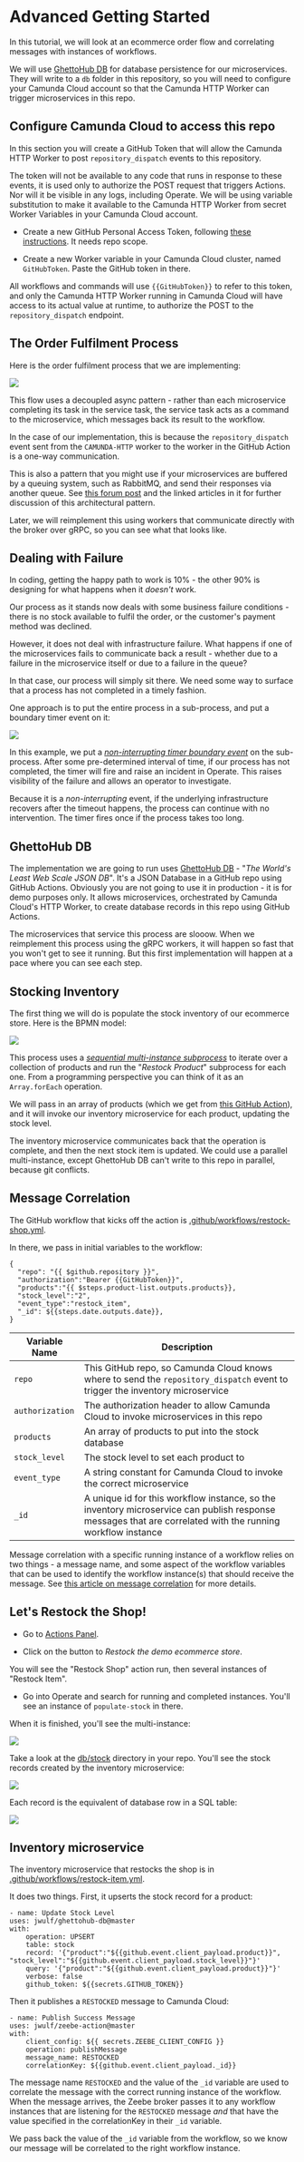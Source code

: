 # Advanced Getting Started

In this tutorial, we will look at an ecommerce order flow and correlating messages with instances of workflows.

We will use [GhettoHub DB](https://github.com/jwulf/ghettohub-db) for database persistence for our microservices. They will write to a `db` folder in this repository, so you will need to configure your Camunda Cloud account so that the Camunda HTTP Worker can trigger microservices in this repo.

## Configure Camunda Cloud to access this repo

In this section you will create a GitHub Token that will allow the Camunda HTTP Worker to post `repository_dispatch` events to this repository. 

The token will not be available to any code that runs in response to these events, it is used only to authorize the POST request that triggers Actions. Nor will it be visible in any logs, including Operate. We will be using variable substitution to make it available to the Camunda HTTP Worker from secret Worker Variables in your Camunda Cloud account.

* Create a new GitHub Personal Access Token, following [these instructions](https://help.github.com/en/github/authenticating-to-github/creating-a-personal-access-token-for-the-command-line). It needs repo scope.

* Create a new Worker variable in your Camunda Cloud cluster, named `GitHubToken`. Paste the GitHub token in there.

All workflows and commands will use `{{GitHubToken}}` to refer to this token, and only the Camunda HTTP Worker running in Camunda Cloud will have access to its actual value at runtime, to authorize the POST to the `repository_dispatch` endpoint.

## The Order Fulfilment Process

Here is the order fulfilment process that we are implementing:

[![](img/order-fulfilment-1.png)](img/order-fulfilment-1.png)

This flow uses a decoupled async pattern - rather than each microservice completing its task in the service task, the service task acts as a command to the microservice, which messages back its result to the workflow.

In the case of our implementation, this is because the `repository_dispatch` event sent from the `CAMUNDA-HTTP` worker to the worker in the GitHub Action is a one-way communication.

This is also a pattern that you might use if your microservices are buffered by a queuing system, such as RabbitMQ, and send their responses via another queue. See [this forum post](https://forum.zeebe.io/t/how-do-i-structure-a-system-with-zeebe-and-rabbitmq/1021) and the linked articles in it for further discussion of this architectural pattern.

Later, we will reimplement this using workers that communicate directly with the broker over gRPC, so you can see what that looks like.

## Dealing with Failure

In coding, getting the happy path to work is 10% - the other 90% is designing for what happens when it _doesn't_ work.

Our process as it stands now deals with some business failure conditions - there is no stock available to fulfil the order, or the customer's payment method was declined.

However, it does not deal with infrastructure failure. What happens if one of the microservices fails to communicate back a result - whether due to a failure in the microservice itself or due to a failure in the queue?

In that case, our process will simply sit there. We need some way to surface that a process has not completed in a timely fashion.

One approach is to put the entire process in a sub-process, and put a boundary timer event on it: 

[![](img/order-fulfilment-1a.png)](img/order-fulfilment-1a.png)

In this example, we put a [_non-interrupting timer boundary event_](https://docs.zeebe.io/bpmn-workflows/timer-events/timer-events.html#timer-boundary-events) on the sub-process. After some pre-determined interval of time, if our process has not completed, the timer will fire and raise an incident in Operate. This raises visibility of the failure and allows an operator to investigate.

Because it is a _non-interrupting_ event, if the underlying infrastructure recovers after the timeout happens, the process can continue with no intervention. The timer fires once if the process takes too long. 

## GhettoHub DB

The implementation we are going to run uses [GhettoHub DB](https://github.com/jwulf/ghettohub-db) - "_The World's Least Web Scale JSON DB_". It's a JSON Database in a GitHub repo using GitHub Actions. Obviously you are not going to use it in production - it is for demo purposes only. It allows microservices, orchestrated by Camunda Cloud's HTTP Worker, to create database records in this repo using GitHub Actions.

The microservices that service this process are slooow. When we reimplement this process using the gRPC workers, it will happen so fast that you won't get to see it running. But this first implementation will happen at a pace where you can see each step.

## Stocking Inventory

The first thing we will do is populate the stock inventory of our ecommerce store. Here is the BPMN model:

[![](img/restock-process.png)](img/restock-process.png)

This process uses a [_sequential multi-instance subprocess_](https://docs.zeebe.io/bpmn-workflows/multi-instance/multi-instance.html) to iterate over a collection of products and run the "_Restock Product_" subprocess for each one. From a programming perspective you can think of it as an `Array.forEach` operation.

We will pass in an array of products (which we get from [this GitHub Action](https://github.com/jwulf/camunda-cloud-demo-data-action/blob/master/src/products.ts)), and it will invoke our inventory microservice for each product, updating the stock level.

The inventory microservice communicates back that the operation is complete, and then the next stock item is updated. We could use a parallel multi-instance, except GhettoHub DB can't write to this repo in parallel, because git conflicts.

## Message Correlation

The GitHub workflow that kicks off the action is [.github/workflows/restock-shop.yml](./.github/workflows/restock-shop.yml).

In there, we pass in initial variables to the workflow:

```
{
  "repo": "{{ $github.repository }}",
  "authorization":"Bearer {{GitHubToken}}", 
  "products":"{{ $steps.product-list.outputs.products}},
  "stock_level":"2",
  "event_type":"restock_item",
  "_id": ${{steps.date.outputs.date}},
}
```

| Variable Name | Description |
| --- | --- |
| `repo` | This GitHub repo, so Camunda Cloud knows where to send the `repository_dispatch` event to trigger the inventory microservice |
| `authorization` | The authorization header to allow Camunda Cloud to invoke microservices in this repo |
| `products` | An array of products to put into the stock database |
| `stock_level` | The stock level to set each product to |
| `event_type` | A string constant for Camunda Cloud to invoke the correct microservice |
| `_id` | A unique id for this workflow instance, so the inventory microservice can publish response messages that are correlated with the running workflow instance |

Message correlation with a specific running instance of a workflow relies on two things - a message name, and some aspect of the workflow variables that can be used to identify the workflow instance(s) that should receive the message. See [this article on message correlation](https://zeebe.io/blog/2019/08/zeebe-message-correlation/) for more details.

## Let's Restock the Shop!

* Go to [Actions Panel](https://www.actionspanel.app/).

* Click on the button to _Restock the demo ecommerce store_.

You will see the "Restock Shop" action run, then several instances of "Restock Item".

* Go into Operate and search for running and completed instances. You'll see an instance of `populate-stock` in there.

When it is finished, you'll see the multi-instance:

![](img/restock-multi-operate.png)

Take a look at the [db/stock](db/stock) directory in your repo. You'll see the stock records created by the inventory microservice:

![](img/restock-stock-table.png)

Each record is the equivalent of database row in a SQL table:

![](img/restock-stock-record.png)

## Inventory microservice

The inventory microservice that restocks the shop is in [.github/workflows/restock-item.yml](./.github/workflows/restock-item.yml).

It does two things. First, it upserts the stock record for a product:

```
- name: Update Stock Level
uses: jwulf/ghettohub-db@master
with:
    operation: UPSERT
    table: stock
    record: '{"product":"${{github.event.client_payload.product}}", "stock_level":"${{github.event.client_payload.stock_level}}"}'
    query: '{"product":"${{github.event.client_payload.product}}"}'
    verbose: false
    github_token: ${{secrets.GITHUB_TOKEN}}
```

Then it publishes a `RESTOCKED` message to Camunda Cloud:

```
- name: Publish Success Message
uses: jwulf/zeebe-action@master
with:
    client_config: ${{ secrets.ZEEBE_CLIENT_CONFIG }}
    operation: publishMessage
    message_name: RESTOCKED
    correlationKey: ${{github.event.client_payload._id}}
```

The message name `RESTOCKED` and the value of the `_id` variable are used to correlate the message with the correct running instance of the workflow. When the message arrives, the Zeebe broker passes it to any workflow instances that are listening for the `RESTOCKED` message _and_ that have the value specified in the correlationKey in their `_id` variable.

We pass back the value of the `_id` variable from the workflow, so we know our message will be correlated to the right workflow instance.

